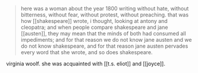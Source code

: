 > here was a woman about the year 1800 writing without hate, without bitterness, without fear, without protest, without preaching. that was how [[shakespeare]] wrote, i thought, looking at antony and cleopatra; and when people compare shakespeare and jane [[austen]], they may mean that the minds of both had consumed all impediments; and for that reason we do not know jane austen and we do not know shakespeare, and for that reason jane austen pervades every word that she wrote, and so does shakespeare.

virginia woolf. she was acquainted with [[t.s. eliot]] and [[joyce]]. 
